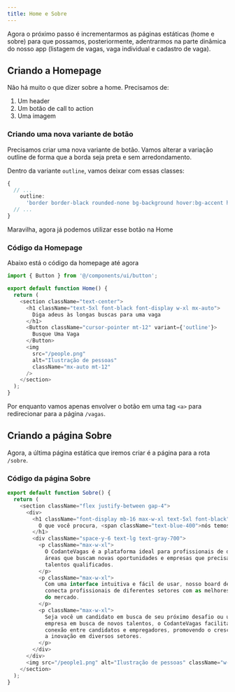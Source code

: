 ```yaml
---
title: Home e Sobre
---
```


Agora o próximo passo é incrementarmos as páginas estáticas (home e sobre) para que possamos, posteriormente, adentrarmos na parte dinâmica do nosso app (listagem de vagas, vaga individual e cadastro de vaga).

## Criando a Homepage

Não há muito o que dizer sobre a home. Precisamos de:

1. Um header
2. Um botão de call to action
3. Uma imagem

### Criando uma nova variante de botão

Precisamos criar uma nova variante de botão. Vamos alterar a variação outline de forma que a borda seja preta e sem arredondamento.

Dentro da variante `outline`, vamos deixar com essas classes:

```typescript title="components/ui/button.tsx"
{
  // ...
    outline:
      'border border-black rounded-none bg-background hover:bg-accent hover:text-accent-foreground',
  // ...
}
```

Maravilha, agora já podemos utilizar esse botão na Home

### Código da Homepage

Abaixo está o código da homepage até agora

```typescript title="app/page.tsx"
import { Button } from '@/components/ui/button';

export default function Home() {
  return (
    <section className="text-center">
      <h1 className="text-5xl font-black font-display w-xl mx-auto">
        Diga adeus às longas buscas para uma vaga
      </h1>
      <Button className="cursor-pointer mt-12" variant={'outline'}>
        Busque Uma Vaga
      </Button>
      <img
        src="/people.png"
        alt="Ilustração de pessoas"
        className="mx-auto mt-12"
      />
    </section>
  );
}
```

Por enquanto vamos apenas envolver o botão em uma tag `<a>` para redirecionar para a página `/vagas`.

## Criando a página Sobre

Agora, a última página estática que iremos criar é a página para a rota `/sobre`.

### Código da página Sobre

```typescript
export default function Sobre() {
  return (
    <section className="flex justify-between gap-4">
      <div>
        <h1 className="font-display mb-16 max-w-xl text-5xl font-black">
          O que você procura, <span className="text-blue-400">nós temos</span>!
        </h1>
        <div className="space-y-6 text-lg text-gray-700">
          <p className="max-w-xl">
            O CodanteVagas é a plataforma ideal para profissionais de diversas
            áreas que buscam novas oportunidades e empresas que precisam de
            talentos qualificados.
          </p>
          <p className="max-w-xl">
            Com uma interface intuitiva e fácil de usar, nosso board de vagas
            conecta profissionais de diferentes setores com as melhores empresas
            do mercado.
          </p>
          <p className="max-w-xl">
            Seja você um candidato em busca de seu próximo desafio ou uma
            empresa em busca de novos talentos, o CodanteVagas facilita a
            conexão entre candidatos e empregadores, promovendo o crescimento e
            a inovação em diversos setores.
          </p>
        </div>
      </div>
      <img src="/people1.png" alt="Ilustração de pessoas" className="w-3xl" />
    </section>
  );
}

```

